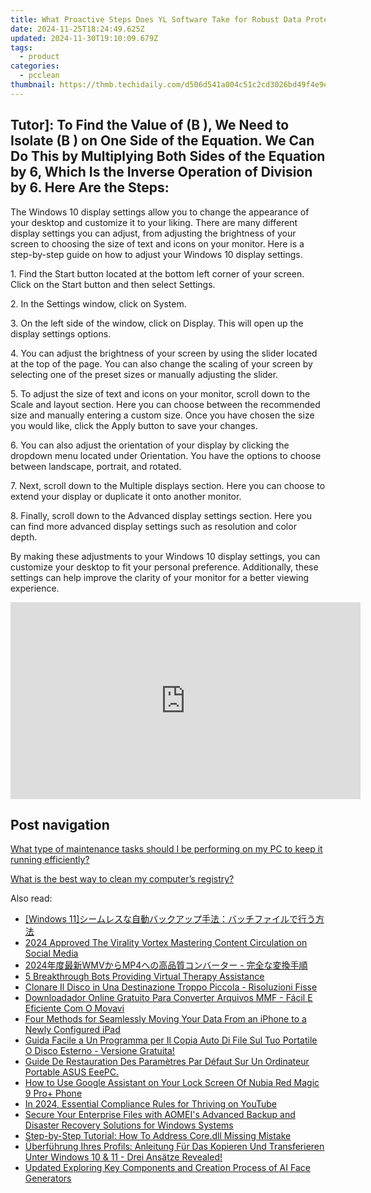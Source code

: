 ```yaml
---
title: What Proactive Steps Does YL Software Take for Robust Data Protection?
date: 2024-11-25T18:24:49.625Z
updated: 2024-11-30T19:10:09.679Z
tags:
  - product
categories:
  - pcclean
thumbnail: https://thmb.techidaily.com/d506d541a004c51c2cd3026bd49f4e9e82c157f9f39dde8952261d2b96a29117.jpg
---
```


## Tutor]: To Find the Value of \(B \), We Need to Isolate \(B \) on One Side of the Equation. We Can Do This by Multiplying Both Sides of the Equation by 6, Which Is the Inverse Operation of Division by 6. Here Are the Steps:

The Windows 10 display settings allow you to change the appearance of your desktop and customize it to your liking. There are many different display settings you can adjust, from adjusting the brightness of your screen to choosing the size of text and icons on your monitor. Here is a step-by-step guide on how to adjust your Windows 10 display settings. 

1\. Find the Start button located at the bottom left corner of your screen. Click on the Start button and then select Settings.

2\. In the Settings window, click on System.

3\. On the left side of the window, click on Display. This will open up the display settings options. 

4\. You can adjust the brightness of your screen by using the slider located at the top of the page. You can also change the scaling of your screen by selecting one of the preset sizes or manually adjusting the slider.

5\. To adjust the size of text and icons on your monitor, scroll down to the Scale and layout section. Here you can choose between the recommended size and manually entering a custom size. Once you have chosen the size you would like, click the Apply button to save your changes.

6\. You can also adjust the orientation of your display by clicking the dropdown menu located under Orientation. You have the options to choose between landscape, portrait, and rotated.

7\. Next, scroll down to the Multiple displays section. Here you can choose to extend your display or duplicate it onto another monitor.

8\. Finally, scroll down to the Advanced display settings section. Here you can find more advanced display settings such as resolution and color depth. 

By making these adjustments to your Windows 10 display settings, you can customize your desktop to fit your personal preference. Additionally, these settings can help improve the clarity of your monitor for a better viewing experience.

<!-- affiliate ads begin -->
<iframe width="560" height="315" src="https://www.youtube.com/embed/U_aNKnMTPjo?si=Og_mEt7NP3Fbsg2n" title="YouTube video player" frameborder="0" allow="accelerometer; autoplay; clipboard-write; encrypted-media; gyroscope; picture-in-picture; web-share" referrerpolicy="strict-origin-when-cross-origin" allowfullscreen></iframe>
<!-- affiliate ads end -->

## Post navigation

[What type of maintenance tasks should I be performing on my PC to keep it running efficiently?](https://tools.techidaily.com/pcclean/products/)

[What is the best way to clean my computer’s registry?](https://tools.techidaily.com/pcclean/products/)

<ins class="adsbygoogle"
     style="display:block"
     data-ad-format="autorelaxed"
     data-ad-client="ca-pub-7571918770474297"
     data-ad-slot="1223367746"></ins>

<ins class="adsbygoogle"
     style="display:block"
     data-ad-client="ca-pub-7571918770474297"
     data-ad-slot="8358498916"
     data-ad-format="auto"
     data-full-width-responsive="true"></ins>

<span class="atpl-alsoreadstyle">Also read:</span>
<div><ul>
<li><a href="https://win-hot.techidaily.com/1728481549261-windows-11/"><u>[Windows 11]シームレスな自動バックアップ手法：バッチファイルで行う方法</u></a></li>
<li><a href="https://facebook-video-recording.techidaily.com/2024-approved-the-virality-vortex-mastering-content-circulation-on-social-media/"><u>2024 Approved The Virality Vortex Mastering Content Circulation on Social Media</u></a></li>
<li><a href="https://some-approaches.techidaily.com/2024wmvmp4/"><u>2024年度最新WMVからMP4への高品質コンバーター - 完全な変換手順</u></a></li>
<li><a href="https://tech-hub.techidaily.com/5-breakthrough-bots-providing-virtual-therapy-assistance/"><u>5 Breakthrough Bots Providing Virtual Therapy Assistance</u></a></li>
<li><a href="https://win-hot.techidaily.com/clonare-il-disco-in-una-destinazione-troppo-piccola-risoluzioni-fisse/"><u>Clonare Il Disco in Una Destinazione Troppo Piccola - Risoluzioni Fisse</u></a></li>
<li><a href="https://some-guidance.techidaily.com/downloadador-online-gratuito-para-converter-arquivos-mmf-facil-e-eficiente-com-o-movavi/"><u>Downloadador Online Gratuito Para Converter Arquivos MMF - Fácil E Eficiente Com O Movavi</u></a></li>
<li><a href="https://win-hot.techidaily.com/four-methods-for-seamlessly-moving-your-data-from-an-iphone-to-a-newly-configured-ipad/"><u>Four Methods for Seamlessly Moving Your Data From an iPhone to a Newly Configured iPad</u></a></li>
<li><a href="https://win-hot.techidaily.com/guida-facile-a-un-programma-per-il-copia-auto-di-file-sul-tuo-portatile-o-disco-esterno-versione-gratuita/"><u>Guida Facile a Un Programma per Il Copia Auto Di File Sul Tuo Portatile O Disco Esterno - Versione Gratuita!</u></a></li>
<li><a href="https://win-hot.techidaily.com/guide-de-restauration-des-parametres-par-defaut-sur-un-ordinateur-portable-asus-eeepc/"><u>Guide De Restauration Des Paramètres Par Défaut Sur Un Ordinateur Portable ASUS EeePC.</u></a></li>
<li><a href="https://easy-unlock-android.techidaily.com/how-to-use-google-assistant-on-your-lock-screen-of-nubia-red-magic-9-proplus-phone-by-drfone-android/"><u>How to Use Google Assistant on Your Lock Screen Of Nubia Red Magic 9 Pro+ Phone</u></a></li>
<li><a href="https://youtube-videos.techidaily.com/in-2024-essential-compliance-rules-for-thriving-on-youtube/"><u>In 2024, Essential Compliance Rules for Thriving on YouTube</u></a></li>
<li><a href="https://win-hot.techidaily.com/secure-your-enterprise-files-with-aomeis-advanced-backup-and-disaster-recovery-solutions-for-windows-systems/"><u>Secure Your Enterprise Files with AOMEI's Advanced Backup and Disaster Recovery Solutions for Windows Systems</u></a></li>
<li><a href="https://techtrends.techidaily.com/step-by-step-tutorial-how-to-address-coredll-missing-mistake/"><u>Step-by-Step Tutorial: How To Address Core.dll Missing Mistake</u></a></li>
<li><a href="https://win-hot.techidaily.com/uberfuhrung-ihres-profils-anleitung-fur-das-kopieren-und-transferieren-unter-windows-10-and-11-drei-ansatze-revealed/"><u>Überführung Ihres Profils: Anleitung Für Das Kopieren Und Transferieren Unter Windows 10 & 11 - Drei Ansätze Revealed!</u></a></li>
<li><a href="https://ai-topics.techidaily.com/updated-exploring-key-components-and-creation-process-of-ai-face-generators/"><u>Updated Exploring Key Components and Creation Process of AI Face Generators</u></a></li>
</ul></div>

